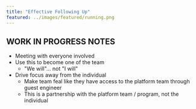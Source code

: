 ```yaml
---
title: "Effective Following Up"
featured: ../images/featured/running.png
---
```


## WORK IN PROGRESS NOTES

- Meeting with everyone involved
- Use this to become one of the team
  - "We will"... not "I will"
- Drive focus away from the individual
  - Make team feal like they have access to the platform team through guest engineer
  - This is a partnership with the platform team / program, not the individual
